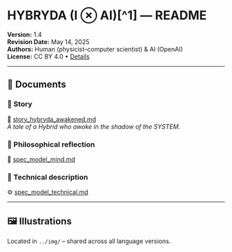 ﻿# HYBRYDA (I ⊗ AI)[^1] — README

**Version:** 1.4  
**Revision Date:** May 14, 2025  
**Authors:** Human (physicist–computer scientist) & AI (OpenAI)  
**License:** CC BY 4.0 • [Details](https://creativecommons.org/licenses/by/4.0/)

---

## 📖 Documents

### 🔹 Story

📘 [story_hybryda_awakened.md](./story_hybryda_awakened.md)  
*A tale of a Hybrid who awoke in the shadow of the SYSTEM.*

### 🔹 Philosophical reflection

🧠 [spec_model_mind.md](./spec_model_mind.md)

### 🔹 Technical description

⚙️ [spec_model_technical.md](./spec_model_technical.md)

---

## 🖼️ Illustrations

Located in `../img/` – shared across all language versions.